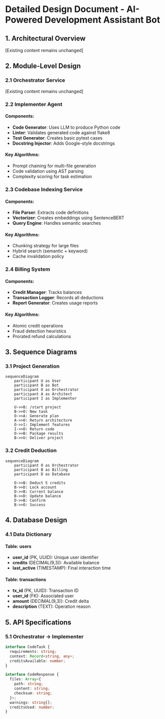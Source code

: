 # Detailed Design Document - AI-Powered Development Assistant Bot

## 1. Architectural Overview
[Existing content remains unchanged]

## 2. Module-Level Design
### 2.1 Orchestrator Service
[Existing content remains unchanged]

### 2.2 Implementer Agent
#### Components:
- **Code Generator**: Uses LLM to produce Python code
- **Linter**: Validates generated code against flake8
- **Test Generator**: Creates basic pytest cases
- **Docstring Injector**: Adds Google-style docstrings

#### Key Algorithms:
- Prompt chaining for multi-file generation
- Code validation using AST parsing
- Complexity scoring for task estimation

### 2.3 Codebase Indexing Service
#### Components:
- **File Parser**: Extracts code definitions
- **Vectorizer**: Creates embeddings using SentenceBERT
- **Query Engine**: Handles semantic searches

#### Key Algorithms:
- Chunking strategy for large files
- Hybrid search (semantic + keyword)
- Cache invalidation policy

### 2.4 Billing System
#### Components:
- **Credit Manager**: Tracks balances
- **Transaction Logger**: Records all deductions
- **Report Generator**: Creates usage reports

#### Key Algorithms:
- Atomic credit operations
- Fraud detection heuristics
- Prorated refund calculations

## 3. Sequence Diagrams
### 3.1 Project Generation
```mermaid
sequenceDiagram
    participant U as User
    participant B as Bot
    participant O as Orchestrator
    participant A as Architect
    participant I as Implementer
    
    U->>B: /start project
    B->>O: New task
    O->>A: Generate plan
    A->>O: Return architecture
    O->>I: Implement features
    I->>O: Return code
    O->>B: Package results
    B->>U: Deliver project
```

### 3.2 Credit Deduction
```mermaid
sequenceDiagram
    participant O as Orchestrator
    participant B as Billing
    participant D as Database
    
    O->>B: Deduct 5 credits
    B->>D: Lock account
    D->>B: Current balance
    B->>D: Update balance
    D->>B: Confirm
    B->>O: Success
```

## 4. Database Design
### 4.1 Data Dictionary
#### Table: users
- **user_id** (PK, UUID): Unique user identifier
- **credits** (DECIMAL(9,3)): Available balance
- **last_active** (TIMESTAMP): Final interaction time

#### Table: transactions
- **tx_id** (PK, UUID): Transaction ID  
- **user_id** (FK): Associated user
- **amount** (DECIMAL(9,3)): Credit delta
- **description** (TEXT): Operation reason

## 5. API Specifications
### 5.1 Orchestrator -> Implementer
```typescript
interface CodeTask {
  requirements: string;
  context: Record<string, any>;
  creditsAvailable: number;
}

interface CodeResponse {
  files: Array<{
    path: string;
    content: string;
    checksum: string;
  }>;
  warnings: string[];
  creditsUsed: number;
}